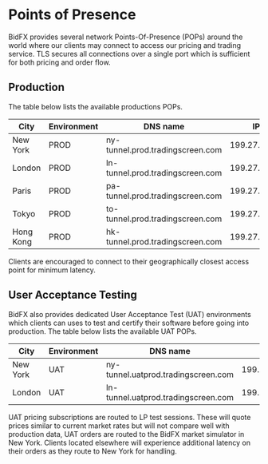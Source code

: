 # Points of Presence

BidFX provides several network Points-Of-Presence (POPs) around the world
where our clients may connect to access our pricing and trading service.
TLS secures all connections over a single port which is sufficient for both pricing and order flow.

## Production

The table below lists the available productions POPs.

| City      | Environment  |     DNS name                     | IP           | Port |
| --------- | ------------ | -------------------------------- | ------------ | ---- |
| New York  | PROD         | ny-tunnel.prod.tradingscreen.com | 199.27.81.88 |  443 |
| London    | PROD         | ln-tunnel.prod.tradingscreen.com | 199.27.86.88 |  443 |
| Paris     | PROD         | pa-tunnel.prod.tradingscreen.com | 199.27.83.88 |  443 |
| Tokyo     | PROD         | to-tunnel.prod.tradingscreen.com | 199.27.85.88 |  443 |
| Hong Kong | PROD         | hk-tunnel.prod.tradingscreen.com | 199.27.84.88 |  443 |

Clients are encouraged to connect to their geographically closest access
point for minimum latency.


## User Acceptance Testing

BidFX also provides dedicated User Acceptance Test (UAT) environments
which clients can uses to test and certify their software before going into production.
The table below lists the available UAT POPs.

| City      | Environment | DNS name                            |   IP         | Port |
| --------- | ----------- | ----------------------------------- | ------------ | ---- |
| New York  | UAT         | ny-tunnel.uatprod.tradingscreen.com | 199.27.81.99 |  443 |
| London    | UAT         | ln-tunnel.uatprod.tradingscreen.com | 199.27.86.91 |  443 |

UAT pricing subscriptions are routed to LP test sessions.
These will quote prices similar to current market rates but will not compare well with production data,
UAT orders are routed to the BidFX market simulator in New York.
Clients located elsewhere will experience additional latency on their orders as
they route to New York for handling.
